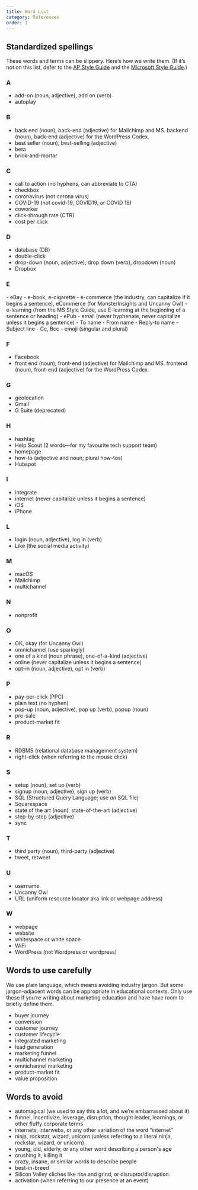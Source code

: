 ```yaml
---
title: Word List
category: References
order: 1
---
```

## Standardized spellings

These words and terms can be slippery. Here’s how we write them. (If it’s not on this list, defer to the [AP Style Guide](https://www.apstylebook.com/) and the [Microsoft Style Guide](https://docs.microsoft.com/en-us/style-guide/welcome/).)

### A 
- add-on (noun, adjective), add on (verb)
- autoplay

### B
- back end (noun), back-end (adjective) for Mailchimp and MS. backend (noun), back-end (adjective) for the WordPress Codex.
- best seller (noun), best-selling (adjective)
- beta
- brick-and-mortar 

### C
- call to action (no hyphens, can abbreviate to CTA)
- checkbox
- coronavirus (not corona virus)
- COVID-19 (not covid-19, COVID19, or COVID 19)
- coworker
- click-through rate (CTR)
- cost per click

### D
- database (DB)
- double-click
- drop-down (noun, adjective), drop down (verb), dropdown (noun)
- Dropbox

### E
</a>
- eBay
- e-book, e-cigarette
- <a id="e-commerce" name="e-commerce"></a>e-commerce (the industry, can capitalize if it begins a sentence), eCommerce (for MonsterInsights and Uncanny Owl)
- e-learning (from the MS Style Guide, use E-learning at the beginning of a sentence or heading)
- ePub
- email (never hyphenate, never capitalize unless it begins a sentence)
  - To name
  - From name
  - Reply-to name
  - Subject line
  - Cc, Bcc
- emoji (singular and plural)

### F
- Facebook
- front end (noun), front-end (adjective) for Mailchimp and MS. frontend (noun), front-end (adjective) for the WordPress Codex.
</a>

### G

- geolocation
- Gmail
- G Suite (deprecated)

### H
- hashtag
- Help Scout (2 words—for my favourite tech support team)
- homepage
- how-to (adjective and noun; plural how-tos)
- Hubspot

### I
- integrate
- internet (never capitalize unless it begins a sentence)
- iOS
- iPhone

### L
- login (noun, adjective), log in (verb)
- Like (the social media activity)

### M
- macOS
- Mailchimp
- multichannel

### N
- nonprofit

### O
- OK, okay (for Uncanny Owl)
- omnichannel (use sparingly)
- one of a kind (noun phrase), one-of-a-kind (adjective)
- online (never capitalize unless it begins a sentence)
- opt-in (noun, adjective), opt in (verb)

### P
- pay-per-click (PPC)
- plain text (no hyphen)
- <a id="pop-up"></a>pop-up (noun, adjective), pop up (verb), popup (noun)
- pre-sale
- product-market fit

### R
- RDBMS (relational database management system)
- right-click (when referring to the mouse click)

### S
- setup (noun), set up (verb)
- signup (noun, adjective), sign up (verb)
- SQL (Structured Query Language; use _an_ SQL file)
- Squarespace
- state of the art (noun), state-of-the-art (adjective)
- step-by-step (adjective)
- sync

### T
- third party (noun), third-party (adjective) 
- tweet, retweet

### U
- username
- Uncanny Owl
- URL (uniform resource locator aka link or webpage address)

### W
- webpage
- website
- whitespace or white space
- WiFi
- WordPress (not Wordpress or wordpress)

## Words to use carefully
We use plain language, which means avoiding industry jargon. But some jargon-adjacent words can be appropriate in educational contexts. Only use these if you’re writing about marketing education and have have room to briefly define them.

- buyer journey
- conversion
- customer journey
- customer lifecycle
- integrated marketing
- lead generation
- marketing funnel
- multichannel marketing
- omnichannel marketing
- product-market fit
- value proposition

## Words to avoid

- automagical (we used to say this a lot, and we’re embarrassed about it)
- funnel, incentivize, leverage, disruption, thought leader, learnings, or other fluffy corporate terms
- internets, interwebs, or any other variation of the word “internet”
- ninja, rockstar, wizard, unicorn (unless referring to a literal ninja, rockstar, wizard, or unicorn)
- young, old, elderly, or any other word describing a person's age
-  crushing it, killing it
-  crazy, insane, or similar words to describe people
-  best-in-breed
-  Silicon Valley cliches like rise and grind, or disruptor/disruption.
-  activation (when referring to our presence at an event)

